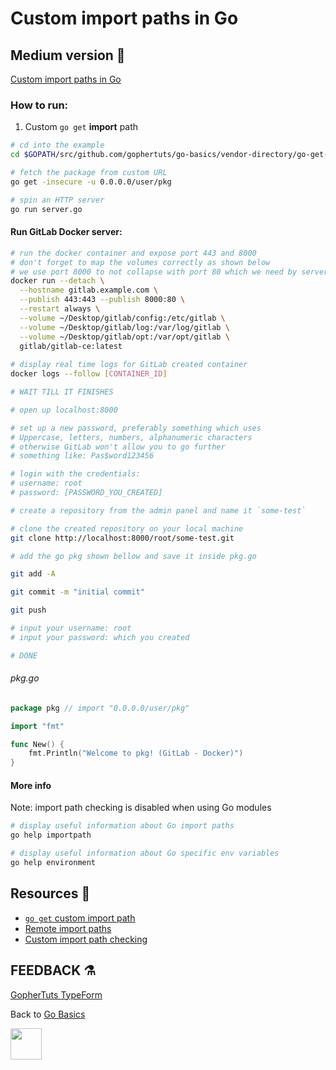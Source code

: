 # Custom **import** paths in Go

## Medium version 📖

[Custom import paths in Go](https://medium.com/@gophertuts/packages-in-go-df5438123548)

### How to run:

1. Custom `go get` **import** path

```bash
# cd into the example
cd $GOPATH/src/github.com/gophertuts/go-basics/vendor-directory/go-get-custom-domain

# fetch the package from custom URL
go get -insecure -u 0.0.0.0/user/pkg

# spin an HTTP server
go run server.go
```

#### Run GitLab Docker server:

```bash
# run the docker container and expose port 443 and 8000
# don't forget to map the volumes correctly as shown below
# we use port 8000 to not collapse with port 80 which we need by server.go
docker run --detach \
  --hostname gitlab.example.com \
  --publish 443:443 --publish 8000:80 \
  --restart always \
  --volume ~/Desktop/gitlab/config:/etc/gitlab \
  --volume ~/Desktop/gitlab/log:/var/log/gitlab \
  --volume ~/Desktop/gitlab/opt:/var/opt/gitlab \
  gitlab/gitlab-ce:latest
  
# display real time logs for GitLab created container  
docker logs --follow [CONTAINER_ID]

# WAIT TILL IT FINISHES

# open up localhost:8000

# set up a new password, preferably something which uses
# Uppercase, letters, numbers, alphanumeric characters
# otherwise GitLab won't allow you to go further
# something like: Pas$word123456

# login with the credentials:
# username: root
# password: [PASSWORD_YOU_CREATED]

# create a repository from the admin panel and name it `some-test`

# clone the created repository on your local machine
git clone http://localhost:8000/root/some-test.git

# add the go pkg shown bellow and save it inside pkg.go

git add -A

git commit -m "initial commit"

git push

# input your username: root
# input your password: which you created

# DONE
```

###### pkg.go
```go
package pkg // import "0.0.0.0/user/pkg"

import "fmt"

func New() {
	fmt.Println("Welcome to pkg! (GitLab - Docker)")
}
```

#### More info

Note: import path checking is disabled when using
Go modules

```bash
# display useful information about Go import paths
go help importpath

# display useful information about Go specific env variables
go help environment
```

## Resources 💎

- [`go get` custom import path](https://jve.linuxwall.info/blog/index.php?post/2015/08/26/Hosting_Go_code_on_Github_with_custom_import_path)
- [Remote import paths](https://golang.org/cmd/go/#hdr-Remote_import_paths)
- [Custom import path checking](https://docs.google.com/document/d/1jVFkZTcYbNLaTxXD9OcGfn7vYv5hWtPx9--lTx1gPMs/edit)

## FEEDBACK ⚗

[GopherTuts TypeForm](http://feedback.gophertuts.com)

Back to
[Go Basics](https://github.com/gophertuts/go-basics)

<img src="https://github.com/gophertuts/go-basics/raw/master/gophertuts.svg?sanitize=true" width="50px"/>
